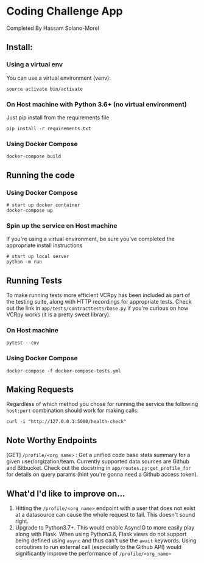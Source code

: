 # Coding Challenge App

Completed By Hassam Solano-Morel

## Install:

### Using a virtual env
You can use a virtual environment (venv):
```
source activate bin/activate
```

### On Host machine with Python 3.6+ (no virtual environment)
Just pip install from the requirements file
```
pip install -r requirements.txt
```

### Using Docker Compose
```
docker-compose build
```

## Running the code

### Using Docker Compose
```
# start up docker container
docker-compose up
```

### Spin up the service on Host machine
If you're using a virtual environment, be sure you've completed the appropriate install instructions
```
# start up local server
python -m run
```


## Running Tests
To make running tests more efficient VCRpy has been included as part of the testing suite, along with HTTP recordings for appropriate tests. Check out the link in `app/tests/contracttests/base.py` if you're curious on how VCRpy works (it is a pretty sweet library).

### On Host machine
```
pytest --cov
```

### Using Docker Compose
```
docker-compose -f docker-compose-tests.yml
```

## Making Requests
Regardless of which method you chose for running the service the following `host:port` combination should work for making calls:
```
curl -i "http://127.0.0.1:5000/health-check"
```

## Note Worthy Endpoints
[GET] `/profile/<org_name>` : Get a unified code base stats summary for a given user/orgization/team. Currently supported data sources are Github and Bitbucket. Check out the docstring in `app/routes.py:get_profile_for` for details on query params (hint you're gonna need a Github access token).

## What'd I'd like to improve on...
1. Hitting the `/profile/<org_name>` endpoint  with a user that does not exist at a datasource can cause the whole request to fail. This doesn't sound right.
2. Upgrade to Python3.7+. This would enable AsyncIO to more easily play along with Flask. When using Python3.6, Flask views do not support being defined using `async` and thus can't use the `await` keywords. Using coroutines to run external call (especially to the Github API) would significantly improve the performance of `/profile/<org_name>`

